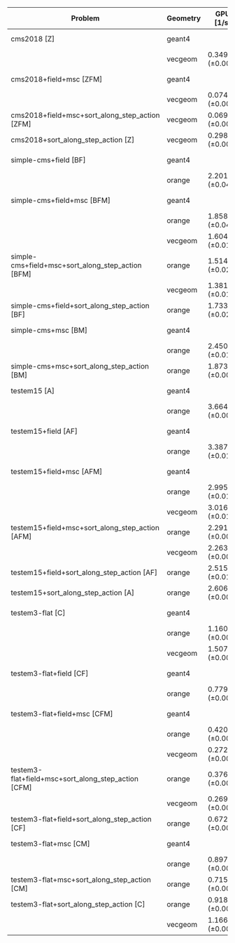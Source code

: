 | Problem                                             | Geometry |      GPU [1/s] |      CPU [1/s] |   GPU+G4 [1/s] |   CPU+G4 [1/s] |       G4 [1/s] |
| --------------------------------------------------- | -------- | -------------- | -------------- | -------------- | -------------- | -------------- |
| cms2018 [Z]                                         | geant4   |                |                |                |                | 0.190 (±0.004) |
|                                                     | vecgeom  | 0.349 (±0.001) | 0.310 (±0.002) | 0.451 (±0.003) | 0.198 (±0.001) |                |
| cms2018+field+msc [ZFM]                             | geant4   |                |                |                |                | 0.093 (±0.001) |
|                                                     | vecgeom  | 0.074 (±0.000) | 0.137 (±0.001) | 0.089 (±0.000) | 0.108 (±0.000) |                |
| cms2018+field+msc+sort_along_step_action [ZFM]      | vecgeom  | 0.069 (±0.000) |                | 0.089 (±0.000) |                |                |
| cms2018+sort_along_step_action [Z]                  | vecgeom  | 0.298 (±0.001) |                | 0.449 (±0.004) |                |                |
| simple-cms+field [BF]                               | geant4   |                |                |                |                | 0.313 (±0.005) |
|                                                     | orange   | 2.201 (±0.040) | 0.517 (±0.005) | 2.296 (±0.080) | 0.343 (±0.001) |                |
| simple-cms+field+msc [BFM]                          | geant4   |                |                |                |                | 0.264 (±0.005) |
|                                                     | orange   | 1.858 (±0.044) | 0.388 (±0.006) | 2.092 (±0.076) | 0.302 (±0.000) |                |
|                                                     | vecgeom  | 1.604 (±0.014) | 0.377 (±0.006) | 1.940 (±0.069) | 0.289 (±0.004) |                |
| simple-cms+field+msc+sort_along_step_action [BFM]   | orange   | 1.514 (±0.027) |                | 2.187 (±0.037) |                |                |
|                                                     | vecgeom  | 1.381 (±0.010) |                | 1.959 (±0.037) |                |                |
| simple-cms+field+sort_along_step_action [BF]        | orange   | 1.733 (±0.024) |                | 2.324 (±0.090) |                |                |
| simple-cms+msc [BM]                                 | geant4   |                |                |                |                | 0.362 (±0.004) |
|                                                     | orange   | 2.450 (±0.014) | 0.450 (±0.005) | 2.991 (±0.079) | 0.322 (±0.001) |                |
| simple-cms+msc+sort_along_step_action [BM]          | orange   | 1.873 (±0.009) |                | 2.813 (±0.121) |                |                |
| testem15 [A]                                        | geant4   |                |                |                |                | 0.429 (±0.003) |
|                                                     | orange   | 3.664 (±0.008) | 0.695 (±0.019) | 3.934 (±0.155) | 0.410 (±0.001) |                |
| testem15+field [AF]                                 | geant4   |                |                |                |                | 0.326 (±0.011) |
|                                                     | orange   | 3.387 (±0.016) | 0.588 (±0.006) | 3.417 (±0.061) | 0.380 (±0.001) |                |
| testem15+field+msc [AFM]                            | geant4   |                |                |                |                | 0.274 (±0.008) |
|                                                     | orange   | 2.995 (±0.015) | 0.458 (±0.010) | 3.285 (±0.075) | 0.331 (±0.004) |                |
|                                                     | vecgeom  | 3.016 (±0.016) | 0.457 (±0.006) | 3.445 (±0.038) | 0.332 (±0.003) |                |
| testem15+field+msc+sort_along_step_action [AFM]     | orange   | 2.291 (±0.007) |                | 3.308 (±0.154) |                |                |
|                                                     | vecgeom  | 2.263 (±0.003) |                | 3.399 (±0.132) |                |                |
| testem15+field+sort_along_step_action [AF]          | orange   | 2.515 (±0.014) |                | 3.585 (±0.223) |                |                |
| testem15+sort_along_step_action [A]                 | orange   | 2.606 (±0.007) |                | 3.820 (±0.209) |                |                |
| testem3-flat [C]                                    | geant4   |                |                |                |                | 0.221 (±0.005) |
|                                                     | orange   | 1.160 (±0.002) | 0.402 (±0.002) | 1.445 (±0.032) | 0.214 (±0.001) |                |
|                                                     | vecgeom  | 1.507 (±0.007) | 0.385 (±0.000) | 1.834 (±0.056) | 0.219 (±0.002) |                |
| testem3-flat+field [CF]                             | geant4   |                |                |                |                | 0.177 (±0.003) |
|                                                     | orange   | 0.779 (±0.001) | 0.324 (±0.001) | 0.966 (±0.018) | 0.198 (±0.001) |                |
| testem3-flat+field+msc [CFM]                        | geant4   |                |                |                |                | 0.113 (±0.004) |
|                                                     | orange   | 0.420 (±0.001) | 0.155 (±0.003) | 0.515 (±0.006) | 0.133 (±0.002) |                |
|                                                     | vecgeom  | 0.272 (±0.001) | 0.151 (±0.001) | 0.315 (±0.002) | 0.130 (±0.002) |                |
| testem3-flat+field+msc+sort_along_step_action [CFM] | orange   | 0.376 (±0.001) |                | 0.520 (±0.008) |                |                |
|                                                     | vecgeom  | 0.269 (±0.000) |                | 0.315 (±0.003) |                |                |
| testem3-flat+field+sort_along_step_action [CF]      | orange   | 0.672 (±0.002) |                | 0.982 (±0.009) |                |                |
| testem3-flat+msc [CM]                               | geant4   |                |                |                |                | 0.137 (±0.004) |
|                                                     | orange   | 0.897 (±0.001) | 0.183 (±0.003) | 1.160 (±0.019) | 0.149 (±0.002) |                |
| testem3-flat+msc+sort_along_step_action [CM]        | orange   | 0.715 (±0.002) |                | 1.144 (±0.018) |                |                |
| testem3-flat+sort_along_step_action [C]             | orange   | 0.918 (±0.002) |                | 1.466 (±0.026) |                |                |
|                                                     | vecgeom  | 1.166 (±0.004) |                | 1.879 (±0.014) |                |                |
